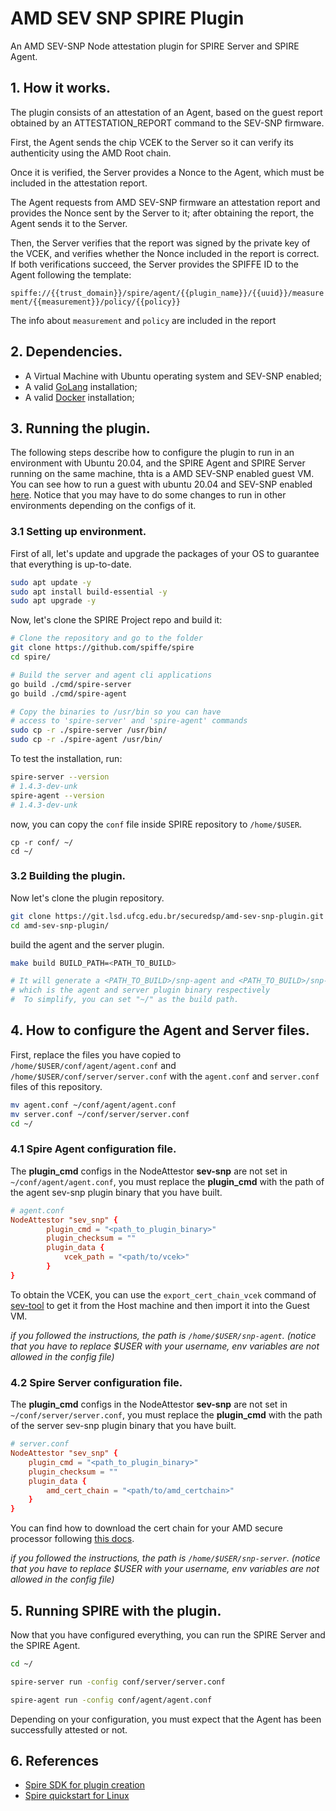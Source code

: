 # AMD SEV SNP SPIRE Plugin

An AMD SEV-SNP Node attestation plugin for SPIRE Server and SPIRE Agent.

## 1. How it works.

The plugin consists of an attestation of an Agent, based on the guest report obtained by an ATTESTATION_REPORT command to the SEV-SNP firmware.

First, the Agent sends the chip VCEK to the Server so it can verify its authenticity using the AMD Root chain.

Once it is verified, the Server provides a Nonce to the Agent, which must be included in the attestation report.

The Agent requests from AMD SEV-SNP firmware an attestation report and provides the Nonce sent by the Server to it; after obtaining the report, the Agent sends it to the Server.

Then, the Server verifies that the report was signed by the private key of the VCEK, and verifies whether the Nonce included in the report is correct. If both verifications succeed, the Server provides the SPIFFE ID to the Agent following the template:

`spiffe://{{trust_domain}}/spire/agent/{{plugin_name}}/{{uuid}}/measurement/{{measurement}}/policy/{{policy}}`

The info about `measurement` and `policy` are included in the report 

## 2. Dependencies.

* A Virtual Machine with Ubuntu operating system and SEV-SNP enabled;
* A valid [GoLang](https://go.dev/doc/install) installation;
* A valid [Docker](https://docs.docker.com/engine/install/ubuntu/) installation;

## 3. Running the plugin.

The following steps describe how to configure the plugin to run in an environment with Ubuntu 20.04, and the SPIRE Agent and SPIRE Server running on the same machine, thta is a AMD SEV-SNP enabled guest VM. You can see how to run a guest with ubuntu 20.04 and SEV-SNP enabled [here](https://git.lsd.ufcg.edu.br/securedsp/AMDSEV). Notice that you may have to do some changes to run in other environments depending on the configs of it.

### 3.1 Setting up environment.

First of all, let's update and upgrade the packages of your OS to guarantee that everything is up-to-date.

```sh
sudo apt update -y
sudo apt install build-essential -y
sudo apt upgrade -y
```

Now, let's clone the SPIRE Project repo and build it:

```sh
# Clone the repository and go to the folder
git clone https://github.com/spiffe/spire
cd spire/

# Build the server and agent cli applications
go build ./cmd/spire-server
go build ./cmd/spire-agent

# Copy the binaries to /usr/bin so you can have
# access to 'spire-server' and 'spire-agent' commands
sudo cp -r ./spire-server /usr/bin/
sudo cp -r ./spire-agent /usr/bin/
```

To test the installation, run:

```sh
spire-server --version
# 1.4.3-dev-unk
spire-agent --version
# 1.4.3-dev-unk
```

now, you can copy the `conf` file inside SPIRE repository to `/home/$USER`.

```
cp -r conf/ ~/
cd ~/
```

### 3.2 Building the plugin.

Now let's clone the plugin repository.

```sh
git clone https://git.lsd.ufcg.edu.br/securedsp/amd-sev-snp-plugin.git
cd amd-sev-snp-plugin/
```

build the agent and the server plugin.

```sh
make build BUILD_PATH=<PATH_TO_BUILD>

# It will generate a <PATH_TO_BUILD>/snp-agent and <PATH_TO_BUILD>/snp-server binaries, 
# which is the agent and server plugin binary respectively
#  To simplify, you can set "~/" as the build path.
```

## 4. How to configure the Agent and Server files.

First, replace the files you have copied to `/home/$USER/conf/agent/agent.conf` and `/home/$USER/conf/server/server.conf` with the `agent.conf` and `server.conf` files of this repository.

```sh
mv agent.conf ~/conf/agent/agent.conf
mv server.conf ~/conf/server/server.conf
cd ~/
```

### 4.1 Spire Agent configuration file.

The **plugin_cmd** configs in the NodeAttestor **sev-snp** are not set in `~/conf/agent/agent.conf`, you must replace the **plugin_cmd** with the path of the agent sev-snp plugin binary that you have built. 

```conf
# agent.conf
NodeAttestor "sev_snp" {
        plugin_cmd = "<path_to_plugin_binary>"
        plugin_checksum = ""
        plugin_data {
	        vcek_path = "<path/to/vcek>"
        }
}
```

To obtain the VCEK, you can use the `export_cert_chain_vcek` command of [sev-tool](https://github.com/AMDESE/sev-tool) to get it from the Host machine and then import it into the Guest VM.

*if you followed the instructions, the path is `/home/$USER/snp-agent`. (notice that you have to replace $USER with your username, env variables are not allowed in the config file)*

### 4.2 Spire Server configuration file.

The **plugin_cmd** configs in the NodeAttestor **sev-snp** are not set in `~/conf/server/server.conf`, you must replace the **plugin_cmd** with the path of the server sev-snp plugin binary that you have built. 

```conf
# server.conf
NodeAttestor "sev_snp" {
    plugin_cmd = "<path_to_plugin_binary>"
    plugin_checksum = ""
    plugin_data {
        amd_cert_chain = "<path/to/amd_certchain>"
    }
}
```

You can find how to download the cert chain for your AMD secure processor following [this docs](https://www.amd.com/system/files/TechDocs/57230.pdf).

*if you followed the instructions, the path is `/home/$USER/snp-server`. (notice that you have to replace $USER with your username, env variables are not allowed in the config file)*

## 5. Running SPIRE with the plugin.

Now that you have configured everything, you can run the SPIRE Server and the SPIRE Agent.

```sh
cd ~/

spire-server run -config conf/server/server.conf

spire-agent run -config conf/agent/agent.conf
```

Depending on your configuration, you must expect that the Agent has been successfully attested or not.

## 6. References

* [Spire SDK for plugin creation](https://github.com/spiffe/spire-plugin-sdk)
* [Spire quickstart for Linux](https://spiffe.io/docs/latest/try/getting-started-linux-macos-x/)
